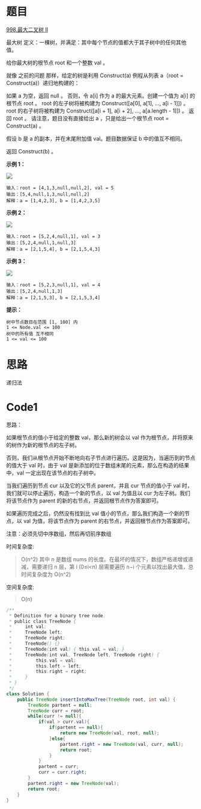 # 题目
[998.最大二叉树 II](https://leetcode.cn/problems/maximum-binary-tree-ii/description/)

最大树 定义：一棵树，并满足：其中每个节点的值都大于其子树中的任何其他值。

给你最大树的根节点 root 和一个整数 val 。

就像 之前的问题 那样，给定的树是利用 Construct(a) 例程从列表 a（root = Construct(a)）递归地构建的：

如果 a 为空，返回 null 。
否则，令 a[i] 作为 a 的最大元素。创建一个值为 a[i] 的根节点 root 。
root 的左子树将被构建为 Construct([a[0], a[1], ..., a[i - 1]]) 。
root 的右子树将被构建为 Construct([a[i + 1], a[i + 2], ..., a[a.length - 1]]) 。
返回 root 。
请注意，题目没有直接给出 a ，只是给出一个根节点 root = Construct(a) 。

假设 b 是 a 的副本，并在末尾附加值 val。题目数据保证 b 中的值互不相同。

返回 Construct(b) 。

**示例 1：**

![](https://assets.leetcode-cn.com/aliyun-lc-upload/uploads/2019/02/23/maximum-binary-tree-1-1.png)
``` 
输入：root = [4,1,3,null,null,2], val = 5
输出：[5,4,null,1,3,null,null,2]
解释：a = [1,4,2,3], b = [1,4,2,3,5]
```
**示例 2：**

![](https://assets.leetcode-cn.com/aliyun-lc-upload/uploads/2019/02/23/maximum-binary-tree-2-1.png)
``` 
输入：root = [5,2,4,null,1], val = 3
输出：[5,2,4,null,1,null,3]
解释：a = [2,1,5,4], b = [2,1,5,4,3]
```
**示例 3：**

![](https://assets.leetcode-cn.com/aliyun-lc-upload/uploads/2019/02/23/maximum-binary-tree-3-1.png)
``` 
输入：root = [5,2,3,null,1], val = 4
输出：[5,2,4,null,1,3]
解释：a = [2,1,5,3], b = [2,1,5,3,4]
```


**提示：**

``` 
树中节点数目在范围 [1, 100] 内
1 <= Node.val <= 100
树中的所有值 互不相同
1 <= val <= 100
```


# 思路
递归法

# Code1
思路：

如果根节点的值小于给定的整数 val，那么新的树会以 val 作为根节点，并将原来的树作为新的根节点的左子树。

否则，我们从根节点开始不断地向右子节点进行遍历。这是因为，当遍历到的节点的值大于 val 时，由于 val 是新添加的位于数组末尾的元素，那么在构造的结果中，val 一定出现在该节点的右子树中。

当我们遍历到节点 cur 以及它的父节点 parent，并且 cur 节点的值小于 val 时，我们就可以停止遍历，构造一个新的节点，以 val 为值且以 cur 为左子树。我们将该节点作为 parent 的新的右节点，并返回根节点作为答案即可。

如果遍历完成之后，仍然没有找到比 val 值小的节点，那么我们构造一个新的节点，以 val 为值，将该节点作为 parent 的右节点，并返回根节点作为答案即可。


注意：必须先切中序数组，然后再切前序数组

时间复杂度:
>O(n^2)  其中 n 是数组 nums 的长度。在最坏的情况下，数组严格递增或递减，需要递归 n 层，第 i (0≤i<n) 层需要遍历 n−i 个元素以找出最大值，总时间复杂度为 O(n^2)

空间复杂度:
> O(n)

```java
/**
 * Definition for a binary tree node.
 * public class TreeNode {
 *     int val;
 *     TreeNode left;
 *     TreeNode right;
 *     TreeNode() {}
 *     TreeNode(int val) { this.val = val; }
 *     TreeNode(int val, TreeNode left, TreeNode right) {
 *         this.val = val;
 *         this.left = left;
 *         this.right = right;
 *     }
 * }
 */
class Solution {
    public TreeNode insertIntoMaxTree(TreeNode root, int val) {
        TreeNode partent = null;
        TreeNode curr = root;
        while(curr != null){
            if(val > curr.val){
                if(partent == null){
                    return new TreeNode(val, root, null);
                }else{
                    partent.right = new TreeNode(val, curr, null);
                    return root;
                }
            }
            partent = curr;
            curr = curr.right;
        }
        partent.right = new TreeNode(val);
        return root;
    }
}
```